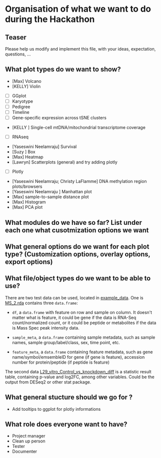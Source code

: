 # Organisation of what we want to do during the Hackathon

## Teaser
Please help us modify and implement this file, with your ideas, expectation, questions, ...

## What plot types do we want to show?
- [Max] Volcano
- [KELLY] Violin
- [ ] GGplot
- [ ] Karyotype
- [ ] Pedigree
- [ ] Timeline
- [ ] Gene-specific expression across tSNE clusters
- [KELLY ] Single-cell mtDNA/mitochondrial transcriptome coverage
- [ ] RNAseq
- [Yaseswini Neelamraju] Survival
- [Suzy ] Box
- [Max] Heatmap
- [Lawryn] Scatterplots (general) and try adding plotly
- [ ] Plotly
- [Yaseswini Neelamraju; Christy LaFlamme] DNA methylation region plots/browsers
- [Yaseswini Neelamraju ] Manhattan plot
- [Max] sample-to-sample distance plot
- [Max] Histogram
- [Max] PCA plot


## What modules do we have so far? List under each one what cusotmization options we want

## What general options do we want for each plot type? (Customization options, overlay options, export options)

## What file/object types do we want to be able to use?

There are two test data can be used, located in [example_data](/example_data). One is [MS_2.rda](/example_data/MS_2.rda) contains three `data.frame`:

- `df`, a `data.frame` with feature on row and sample on column. It doesn't matter what is feature, it could be gene if the data is RNA-Seq count/normalized count, or it could be peptide or metabolites if the data is Mass Spec peak intensity data. 

- `sample_meta`, a `data.frame` containing sample metadata, such as sample names, sample group/label/class, sex, time point, etc. 

- `feature_meta`, a `data.frame` containing feature metadata, such as gene name/symbol/emsembleID for gene (if gene is feature), accession number for protein/peptide (if peptide is feature)

The second data [L29_vitro_Control_vs_knockdown_diff](/example_data/L29_vitro_Control_vs_knockdown_diff.txt) is a statistic result table, containing p-value and log2FC, among other variables. Could be the output from DESeq2 or other stat package. 

## What general stucture should we go for ?
- Add tooltips to ggplot for plotly informations

## What role does everyone want to have?
- Project manager
- Clean up person
- Tester
- Documenter
